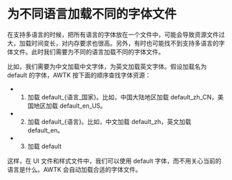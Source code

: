 # 为不同语言加载不同的字体文件

在支持多语言的时候，把所有语言的字体放在一个文件中，可能会导致资源文件过大，加载时间变长，对内存要求也很高。另外，有时也可能找不到支持多语言的字体文件。此时我们需要为不同的语言加载不同的字体文件。

比如，我们需要为中文加载中文字体，为英文加载英文字体。假设加载名为 default 的字体，AWTK 按下面的顺序查找字体资源：

* 1. 加载 default_{语言_国家}。比如，中国大陆地区加载 default_zh_CN，美国地区加载 default_en_US。
* 2. 加载 default_{语言}。比如，中文加载 default_zh，英文加载 default_en。
* 3. 加载 default

这样，在 UI 文件和样式文件中，我们可以使用 default 字体，而不用关心当前的语言是什么。AWTK 会自动加载合适的字体文件。
